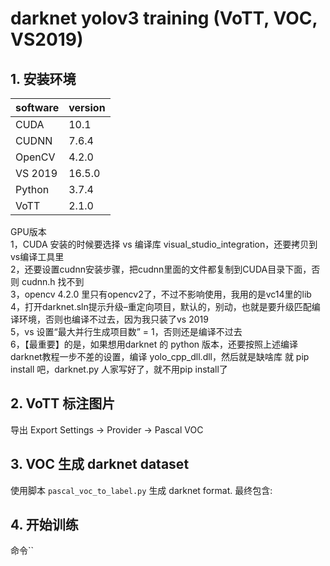# darknet yolov3 training (VoTT, VOC, VS2019)

## 1. 安装环境
|  software   | version  |
|  ----  | ----  |
| CUDA  | 10.1 |
| CUDNN  | 7.6.4 |
| OpenCV  | 4.2.0 |
| VS 2019 | 16.5.0 |
| Python  | 3.7.4 |
| VoTT  | 2.1.0 |


GPU版本  
1，CUDA 安装的时候要选择 vs 编译库 visual_studio_integration，还要拷贝到vs编译工具里  
2，还要设置cudnn安装步骤，把cudnn里面的文件都复制到CUDA目录下面，否则 cudnn.h 找不到  
3，opencv 4.2.0 里只有opencv2了，不过不影响使用，我用的是vc14里的lib  
4，打开darknet.sln提示升级–重定向项目，默认的，别动，也就是要升级匹配编译环境，否则也编译不过去，因为我只装了vs 2019  
5，vs 设置“最大并行生成项目数” = 1，否则还是编译不过去  
6，【最重要】的是，如果想用darknet 的 python 版本，还要按照上述编译darknet教程一步不差的设置，编译 yolo_cpp_dll.dll，然后就是缺啥库 就 pip install 吧，darknet.py 人家写好了，就不用pip install了  

## 2. VoTT 标注图片
导出 Export Settings -> Provider -> Pascal VOC

## 3. VOC 生成 darknet dataset
使用脚本  `pascal_voc_to_label.py` 生成 darknet format.
最终包含:

## 4. 开始训练
命令``
